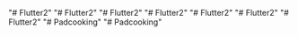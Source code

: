 "# Flutter2" 
"# Flutter2" 
"# Flutter2" 
"# Flutter2" 
"# Flutter2" 
"# Flutter2" 
"# Flutter2" 
"# Padcooking" 
"# Padcooking" 
